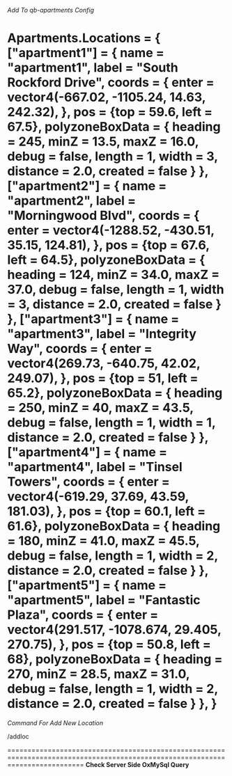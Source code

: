 *Add To qb-apartments Config*

Apartments.Locations = {
    ["apartment1"] = {
        name = "apartment1",
        label = "South Rockford Drive",
        coords = {
            enter = vector4(-667.02, -1105.24, 14.63, 242.32),
        },
        pos = {top = 59.6, left = 67.5},
        polyzoneBoxData = {
            heading = 245,
            minZ = 13.5,
            maxZ = 16.0,
            debug = false,
            length = 1,
            width = 3,
            distance = 2.0,
            created = false
        }
    },
    ["apartment2"] = {
        name = "apartment2",
        label = "Morningwood Blvd",
        coords = {
            enter = vector4(-1288.52, -430.51, 35.15, 124.81),
        },
        pos = {top = 67.6, left = 64.5},
        polyzoneBoxData = {
            heading = 124,
            minZ = 34.0,
            maxZ = 37.0,
            debug = false,
            length = 1,
            width = 3,
            distance = 2.0,
            created = false
        }
    },
    ["apartment3"] = {
        name = "apartment3",
        label = "Integrity Way",
        coords = {
            enter = vector4(269.73, -640.75, 42.02, 249.07),
        },
        pos = {top = 51, left = 65.2},
        polyzoneBoxData = {
            heading = 250,
            minZ = 40,
            maxZ = 43.5,
            debug = false,
            length = 1,
            width = 1,
            distance = 2.0,
            created = false
        }
    },
    ["apartment4"] = {
        name = "apartment4",
        label = "Tinsel Towers",
        coords = {
            enter = vector4(-619.29, 37.69, 43.59, 181.03),
        },
        pos = {top = 60.1, left = 61.6},
        polyzoneBoxData = {
            heading = 180,
            minZ = 41.0,
            maxZ = 45.5,
            debug = false,
            length = 1,
            width = 2,
            distance = 2.0,
            created = false
        }
    },
    ["apartment5"] = {
        name = "apartment5",
        label = "Fantastic Plaza",
        coords = {
            enter = vector4(291.517, -1078.674, 29.405, 270.75),
        },
        pos = {top = 50.8, left = 68},
        polyzoneBoxData = {
            heading = 270,
            minZ = 28.5,
            maxZ = 31.0,
            debug = false,
            length = 1,
            width = 2,
            distance = 2.0,
            created = false
        }
    },
}
===============================================================================================================================
*Command For Add New Location*

/addloc

===============================================================================================================================
**Check Server Side OxMySql Query**